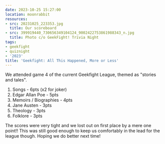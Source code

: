 ```yaml
---
date: 2023-10-25 15:27:00
location: moonrabbit
resources:
- src: 20231025_223353.jpg
  title: Our scoreboard
- src: 399919440_730656349104124_9002422753861988343_n.jpg
  title: Photo c/o GeekFight! Trivia Night
tags:
- geekfight
- quiznight
- '2023'
title: 'Geekfight: All This Happened, More or Less'
---
```


We attended game 4 of the current Geekfight League, themed as "stories and tales".

1. Songs - 6pts (x2 for joker)
2. Edgar Allan Poe - 5pts
3. Memoirs / Biographies - 4pts
4. Jane Austen - 3pts
5. Theology - 3pts
6. Folklore - 3pts

The scores were very tight and we lost out on first place by a mere one point!! This was still good enough to keep us comfortably in the lead for the league though. Hoping we do better next time!